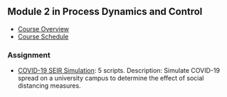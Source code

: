 ## Module 2 in Process Dynamics and Control
- [Course Overview](https://apmonitor.com/pdc)
- [Course Schedule](https://apmonitor.com/pdc/index.php/Main/CourseSchedule)
### Assignment
- [COVID-19 SEIR Simulation](https://www.apmonitor.com/pdc/index.php/Main/SimulateCOVID19): 5 scripts. Description: Simulate COVID-19 spread on a university campus to determine the effect of social distancing measures.
